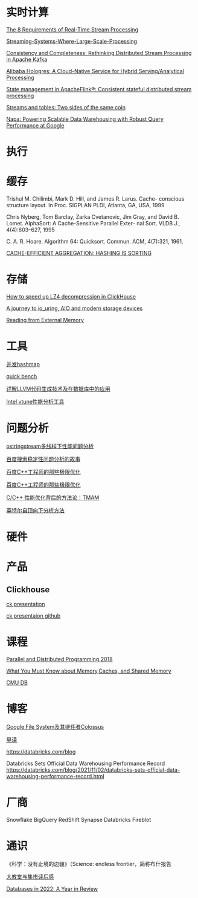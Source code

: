 # 实时计算
[The 8 Requirements of Real-Time Stream Processing](https://cs.brown.edu/~ugur/8rulesSigRec.pdf)

[Streaming-Systems-Where-Large-Scale-Processing]()

[Consistency and Completeness: Rethinking Distributed Stream Processing in Apache Kafka]()

[Alibaba Hologres: A Cloud-Native Service for Hybrid Serving/Analytical Processing]()

[State management in ApacheFlink®: Consistent stateful distributed stream processing]()

[Streams and tables: Two sides of the same coin]()

[Napa: Powering Scalable Data Warehousing with Robust Query Performance at Google](http://vldb.org/pvldb/vol14/p2986-sankaranarayanan.pdf)


# 执行

# 缓存
Trishul M. Chilimbi, Mark D. Hill, and James R. Larus. Cache- conscious structure layout. In Proc. SIGPLAN PLDI, Atlanta, GA, USA, 1999

Chris Nyberg, Tom Barclay, Zarka Cvetanovic, Jim Gray, and David B. Lomet. AlphaSort: A Cache-Sensitive Parallel Exter- nal Sort. VLDB J., 4(4):603–627, 1995

C. A. R. Hoare. Algorithm 64: Quicksort. Commun. ACM, 4(7):321, 1961.

[CACHE-EFFICIENT AGGREGATION: HASHING IS SORTING](https://people.csail.mit.edu/jshun/6886-s19/lectures/lecture12-2.pdf)

# 存储
[How to speed up LZ4 decompression in ClickHouse](https://habr.com/en/company/yandex/blog/457612/)

[A journey to io_uring, AIO and modern storage devices](https://clickhouse.tech/blog/en/2021/reading-from-external-memory/)

[Reading from External Memory](https://arxiv.org/pdf/2102.11198.pdf)

# 工具
[并发hashmap](https://greg7mdp.github.io/parallel-hashmap/)

[quick bench](https://quick-bench.com/)

[详解LLVM代码生成技术及在数据库中的应用](https://mp.weixin.qq.com/s/iMcohNy16eSzEr_HbNCOIA)

[Intel vtune性能分析工具](https://www.intel.com/content/www/us/en/developer/tools/oneapi/vtune-profiler.html#gs.ferunh)

# 问题分析
[ostringstream多线程下性能问题分析](http://chys.info/blog/2017-11-06-ostringstream-performance)

[百度搜索稳定性问题分析的故事](https://mp.weixin.qq.com/s/IHVUnyhJr4fhiopMLOJqjA)

[百度C++工程师的那些极限优化](https://mp.weixin.qq.com/s/0Ofo8ak7-UXuuOoD0KIHwA)

[百度C++工程师的那些极限优化](https://mp.weixin.qq.com/s/q2673V1thyXadKaCnDnBcQ)

[C/C++ 性能优化背后的方法论：TMAM](https://www.cnblogs.com/vivotech/p/14547399.html)

[英特尔自顶向下分析方法](https://www.intel.com/content/www/us/en/develop/documentation/vtune-cookbook/top/methodologies/top-down-microarchitecture-analysis-method.html)

# 硬件

# 产品

## Clickhouse
[ck presentation](https://presentations.clickhouse.tech/)

[ck presentaion github](https://github.com/ClickHouse/clickhouse-presentations)

# 课程
[Parallel and Distributed Programming 2018](https://www.eidos.ic.i.u-tokyo.ac.jp/~tau/lecture/parallel_distributed/2018/)

[What You Must Know about Memory,Caches, and Shared Memory](https://www.eidos.ic.i.u-tokyo.ac.jp/~tau/lecture/parallel_distributed/2018/slides/pdf/memory2.pdf)

[CMU DB](https://15721.courses.cs.cmu.edu/spring2020/schedule.html)

# 博客
[Google File System及其继任者Colossus](https://levy.at/blog/22)

[早读](https://www.maybe.news/issues)

https://databricks.com/blog

Databricks Sets Official Data Warehousing Performance Record
https://databricks.com/blog/2021/11/02/databricks-sets-official-data-warehousing-performance-record.html

# 厂商
Snowflake
BigQuery
RedShift
Synapse
Databricks
Fireblot

# 通识
《科学：没有止境的边疆》（Science: endless frontier，简称布什报告


[大教堂与集市读后感](https://mp.weixin.qq.com/s/W_DmeDzph55ksUiK-jt62w)

[Databases in 2022: A Year in Review](https://ottertune.com/blog/2022-databases-retrospective/)
